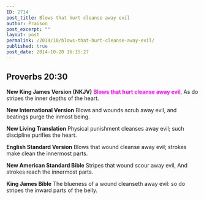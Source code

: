 ```yaml
---
ID: 2714
post_title: Blows that hurt cleanse away evil
author: Praison
post_excerpt: ""
layout: post
permalink: /2014/10/blows-that-hurt-cleanse-away-evil/
published: true
post_date: 2014-10-20 16:15:27
---
```

<h2><strong>Proverbs 20:30</strong></h2>
<strong>New King James Version (NKJV)</strong>
<span style="color: #ff00ff;"><strong>Blows that hurt cleanse away evil</strong></span>,
As do stripes the inner depths of the heart.

<strong>New International Version</strong>
Blows and wounds scrub away evil, and beatings purge the inmost being.

<strong>New Living Translation</strong>
Physical punishment cleanses away evil; such discipline purifies the heart.

<strong>English Standard Version</strong>
Blows that wound cleanse away evil; strokes make clean the innermost parts.

<strong>New American Standard Bible</strong>
Stripes that wound scour away evil, And strokes reach the innermost parts.

<strong>King James Bible</strong>
The blueness of a wound cleanseth away evil: so do stripes the inward parts of the belly.